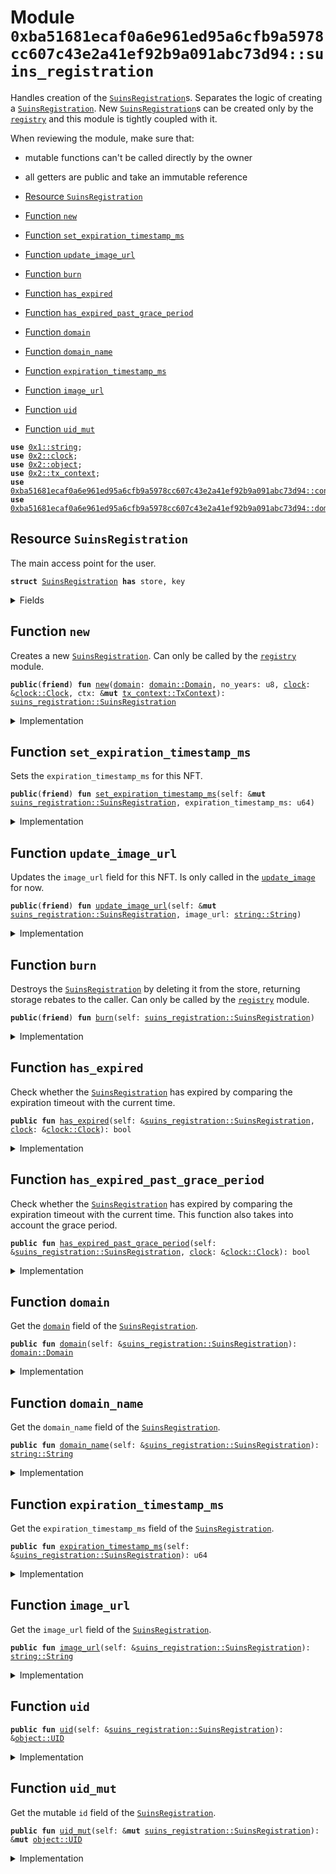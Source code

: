 
<a name="0xba51681ecaf0a6e961ed95a6cfb9a5978cc607c43e2a41ef92b9a091abc73d94_suins_registration"></a>

# Module `0xba51681ecaf0a6e961ed95a6cfb9a5978cc607c43e2a41ef92b9a091abc73d94::suins_registration`

Handles creation of the <code><a href="suins_registration.md#0xba51681ecaf0a6e961ed95a6cfb9a5978cc607c43e2a41ef92b9a091abc73d94_suins_registration_SuinsRegistration">SuinsRegistration</a></code>s. Separates the logic of creating
a <code><a href="suins_registration.md#0xba51681ecaf0a6e961ed95a6cfb9a5978cc607c43e2a41ef92b9a091abc73d94_suins_registration_SuinsRegistration">SuinsRegistration</a></code>. New <code><a href="suins_registration.md#0xba51681ecaf0a6e961ed95a6cfb9a5978cc607c43e2a41ef92b9a091abc73d94_suins_registration_SuinsRegistration">SuinsRegistration</a></code>s can be created only by the
<code><a href="registry.md#0xba51681ecaf0a6e961ed95a6cfb9a5978cc607c43e2a41ef92b9a091abc73d94_registry">registry</a></code> and this module is tightly coupled with it.

When reviewing the module, make sure that:

- mutable functions can't be called directly by the owner
- all getters are public and take an immutable reference


-  [Resource `SuinsRegistration`](#0xba51681ecaf0a6e961ed95a6cfb9a5978cc607c43e2a41ef92b9a091abc73d94_suins_registration_SuinsRegistration)
-  [Function `new`](#0xba51681ecaf0a6e961ed95a6cfb9a5978cc607c43e2a41ef92b9a091abc73d94_suins_registration_new)
-  [Function `set_expiration_timestamp_ms`](#0xba51681ecaf0a6e961ed95a6cfb9a5978cc607c43e2a41ef92b9a091abc73d94_suins_registration_set_expiration_timestamp_ms)
-  [Function `update_image_url`](#0xba51681ecaf0a6e961ed95a6cfb9a5978cc607c43e2a41ef92b9a091abc73d94_suins_registration_update_image_url)
-  [Function `burn`](#0xba51681ecaf0a6e961ed95a6cfb9a5978cc607c43e2a41ef92b9a091abc73d94_suins_registration_burn)
-  [Function `has_expired`](#0xba51681ecaf0a6e961ed95a6cfb9a5978cc607c43e2a41ef92b9a091abc73d94_suins_registration_has_expired)
-  [Function `has_expired_past_grace_period`](#0xba51681ecaf0a6e961ed95a6cfb9a5978cc607c43e2a41ef92b9a091abc73d94_suins_registration_has_expired_past_grace_period)
-  [Function `domain`](#0xba51681ecaf0a6e961ed95a6cfb9a5978cc607c43e2a41ef92b9a091abc73d94_suins_registration_domain)
-  [Function `domain_name`](#0xba51681ecaf0a6e961ed95a6cfb9a5978cc607c43e2a41ef92b9a091abc73d94_suins_registration_domain_name)
-  [Function `expiration_timestamp_ms`](#0xba51681ecaf0a6e961ed95a6cfb9a5978cc607c43e2a41ef92b9a091abc73d94_suins_registration_expiration_timestamp_ms)
-  [Function `image_url`](#0xba51681ecaf0a6e961ed95a6cfb9a5978cc607c43e2a41ef92b9a091abc73d94_suins_registration_image_url)
-  [Function `uid`](#0xba51681ecaf0a6e961ed95a6cfb9a5978cc607c43e2a41ef92b9a091abc73d94_suins_registration_uid)
-  [Function `uid_mut`](#0xba51681ecaf0a6e961ed95a6cfb9a5978cc607c43e2a41ef92b9a091abc73d94_suins_registration_uid_mut)


<pre><code><b>use</b> <a href="dependencies/move-stdlib/string.md#0x1_string">0x1::string</a>;
<b>use</b> <a href="dependencies/sui-framework/clock.md#0x2_clock">0x2::clock</a>;
<b>use</b> <a href="dependencies/sui-framework/object.md#0x2_object">0x2::object</a>;
<b>use</b> <a href="dependencies/sui-framework/tx_context.md#0x2_tx_context">0x2::tx_context</a>;
<b>use</b> <a href="constants.md#0xba51681ecaf0a6e961ed95a6cfb9a5978cc607c43e2a41ef92b9a091abc73d94_constants">0xba51681ecaf0a6e961ed95a6cfb9a5978cc607c43e2a41ef92b9a091abc73d94::constants</a>;
<b>use</b> <a href="domain.md#0xba51681ecaf0a6e961ed95a6cfb9a5978cc607c43e2a41ef92b9a091abc73d94_domain">0xba51681ecaf0a6e961ed95a6cfb9a5978cc607c43e2a41ef92b9a091abc73d94::domain</a>;
</code></pre>



<a name="0xba51681ecaf0a6e961ed95a6cfb9a5978cc607c43e2a41ef92b9a091abc73d94_suins_registration_SuinsRegistration"></a>

## Resource `SuinsRegistration`

The main access point for the user.


<pre><code><b>struct</b> <a href="suins_registration.md#0xba51681ecaf0a6e961ed95a6cfb9a5978cc607c43e2a41ef92b9a091abc73d94_suins_registration_SuinsRegistration">SuinsRegistration</a> <b>has</b> store, key
</code></pre>



<details>
<summary>Fields</summary>


<dl>
<dt>
<code>id: <a href="dependencies/sui-framework/object.md#0x2_object_UID">object::UID</a></code>
</dt>
<dd>

</dd>
<dt>
<code><a href="domain.md#0xba51681ecaf0a6e961ed95a6cfb9a5978cc607c43e2a41ef92b9a091abc73d94_domain">domain</a>: <a href="domain.md#0xba51681ecaf0a6e961ed95a6cfb9a5978cc607c43e2a41ef92b9a091abc73d94_domain_Domain">domain::Domain</a></code>
</dt>
<dd>
 The parsed domain.
</dd>
<dt>
<code>domain_name: <a href="dependencies/move-stdlib/string.md#0x1_string_String">string::String</a></code>
</dt>
<dd>
 The domain name that the NFT is for.
</dd>
<dt>
<code>expiration_timestamp_ms: u64</code>
</dt>
<dd>
 Timestamp in milliseconds when this NFT expires.
</dd>
<dt>
<code>image_url: <a href="dependencies/move-stdlib/string.md#0x1_string_String">string::String</a></code>
</dt>
<dd>
 Short IPFS hash of the image to be displayed for the NFT.
</dd>
</dl>


</details>

<a name="0xba51681ecaf0a6e961ed95a6cfb9a5978cc607c43e2a41ef92b9a091abc73d94_suins_registration_new"></a>

## Function `new`

Creates a new <code><a href="suins_registration.md#0xba51681ecaf0a6e961ed95a6cfb9a5978cc607c43e2a41ef92b9a091abc73d94_suins_registration_SuinsRegistration">SuinsRegistration</a></code>.
Can only be called by the <code><a href="registry.md#0xba51681ecaf0a6e961ed95a6cfb9a5978cc607c43e2a41ef92b9a091abc73d94_registry">registry</a></code> module.


<pre><code><b>public</b>(<b>friend</b>) <b>fun</b> <a href="suins_registration.md#0xba51681ecaf0a6e961ed95a6cfb9a5978cc607c43e2a41ef92b9a091abc73d94_suins_registration_new">new</a>(<a href="domain.md#0xba51681ecaf0a6e961ed95a6cfb9a5978cc607c43e2a41ef92b9a091abc73d94_domain">domain</a>: <a href="domain.md#0xba51681ecaf0a6e961ed95a6cfb9a5978cc607c43e2a41ef92b9a091abc73d94_domain_Domain">domain::Domain</a>, no_years: u8, <a href="dependencies/sui-framework/clock.md#0x2_clock">clock</a>: &<a href="dependencies/sui-framework/clock.md#0x2_clock_Clock">clock::Clock</a>, ctx: &<b>mut</b> <a href="dependencies/sui-framework/tx_context.md#0x2_tx_context_TxContext">tx_context::TxContext</a>): <a href="suins_registration.md#0xba51681ecaf0a6e961ed95a6cfb9a5978cc607c43e2a41ef92b9a091abc73d94_suins_registration_SuinsRegistration">suins_registration::SuinsRegistration</a>
</code></pre>



<details>
<summary>Implementation</summary>


<pre><code><b>public</b>(<a href="dependencies/sui-framework/package.md#0x2_package">package</a>) <b>fun</b> <a href="suins_registration.md#0xba51681ecaf0a6e961ed95a6cfb9a5978cc607c43e2a41ef92b9a091abc73d94_suins_registration_new">new</a>(
    <a href="domain.md#0xba51681ecaf0a6e961ed95a6cfb9a5978cc607c43e2a41ef92b9a091abc73d94_domain">domain</a>: Domain,
    no_years: u8,
    <a href="dependencies/sui-framework/clock.md#0x2_clock">clock</a>: &Clock,
    ctx: &<b>mut</b> TxContext
): <a href="suins_registration.md#0xba51681ecaf0a6e961ed95a6cfb9a5978cc607c43e2a41ef92b9a091abc73d94_suins_registration_SuinsRegistration">SuinsRegistration</a> {
    <a href="suins_registration.md#0xba51681ecaf0a6e961ed95a6cfb9a5978cc607c43e2a41ef92b9a091abc73d94_suins_registration_SuinsRegistration">SuinsRegistration</a> {
        id: <a href="dependencies/sui-framework/object.md#0x2_object_new">object::new</a>(ctx),
        domain_name: <a href="domain.md#0xba51681ecaf0a6e961ed95a6cfb9a5978cc607c43e2a41ef92b9a091abc73d94_domain">domain</a>.to_string(),
        <a href="domain.md#0xba51681ecaf0a6e961ed95a6cfb9a5978cc607c43e2a41ef92b9a091abc73d94_domain">domain</a>,
        expiration_timestamp_ms: timestamp_ms(<a href="dependencies/sui-framework/clock.md#0x2_clock">clock</a>) + ((no_years <b>as</b> u64) * <a href="constants.md#0xba51681ecaf0a6e961ed95a6cfb9a5978cc607c43e2a41ef92b9a091abc73d94_constants_year_ms">constants::year_ms</a>()),
        image_url: <a href="constants.md#0xba51681ecaf0a6e961ed95a6cfb9a5978cc607c43e2a41ef92b9a091abc73d94_constants_default_image">constants::default_image</a>(),
    }
}
</code></pre>



</details>

<a name="0xba51681ecaf0a6e961ed95a6cfb9a5978cc607c43e2a41ef92b9a091abc73d94_suins_registration_set_expiration_timestamp_ms"></a>

## Function `set_expiration_timestamp_ms`

Sets the <code>expiration_timestamp_ms</code> for this NFT.


<pre><code><b>public</b>(<b>friend</b>) <b>fun</b> <a href="suins_registration.md#0xba51681ecaf0a6e961ed95a6cfb9a5978cc607c43e2a41ef92b9a091abc73d94_suins_registration_set_expiration_timestamp_ms">set_expiration_timestamp_ms</a>(self: &<b>mut</b> <a href="suins_registration.md#0xba51681ecaf0a6e961ed95a6cfb9a5978cc607c43e2a41ef92b9a091abc73d94_suins_registration_SuinsRegistration">suins_registration::SuinsRegistration</a>, expiration_timestamp_ms: u64)
</code></pre>



<details>
<summary>Implementation</summary>


<pre><code><b>public</b>(<a href="dependencies/sui-framework/package.md#0x2_package">package</a>) <b>fun</b> <a href="suins_registration.md#0xba51681ecaf0a6e961ed95a6cfb9a5978cc607c43e2a41ef92b9a091abc73d94_suins_registration_set_expiration_timestamp_ms">set_expiration_timestamp_ms</a>(self: &<b>mut</b> <a href="suins_registration.md#0xba51681ecaf0a6e961ed95a6cfb9a5978cc607c43e2a41ef92b9a091abc73d94_suins_registration_SuinsRegistration">SuinsRegistration</a>, expiration_timestamp_ms: u64) {
    self.expiration_timestamp_ms = expiration_timestamp_ms;
}
</code></pre>



</details>

<a name="0xba51681ecaf0a6e961ed95a6cfb9a5978cc607c43e2a41ef92b9a091abc73d94_suins_registration_update_image_url"></a>

## Function `update_image_url`

Updates the <code>image_url</code> field for this NFT. Is only called in the <code><a href="update_image.md#0xba51681ecaf0a6e961ed95a6cfb9a5978cc607c43e2a41ef92b9a091abc73d94_update_image">update_image</a></code> for now.


<pre><code><b>public</b>(<b>friend</b>) <b>fun</b> <a href="suins_registration.md#0xba51681ecaf0a6e961ed95a6cfb9a5978cc607c43e2a41ef92b9a091abc73d94_suins_registration_update_image_url">update_image_url</a>(self: &<b>mut</b> <a href="suins_registration.md#0xba51681ecaf0a6e961ed95a6cfb9a5978cc607c43e2a41ef92b9a091abc73d94_suins_registration_SuinsRegistration">suins_registration::SuinsRegistration</a>, image_url: <a href="dependencies/move-stdlib/string.md#0x1_string_String">string::String</a>)
</code></pre>



<details>
<summary>Implementation</summary>


<pre><code><b>public</b>(<a href="dependencies/sui-framework/package.md#0x2_package">package</a>) <b>fun</b> <a href="suins_registration.md#0xba51681ecaf0a6e961ed95a6cfb9a5978cc607c43e2a41ef92b9a091abc73d94_suins_registration_update_image_url">update_image_url</a>(self: &<b>mut</b> <a href="suins_registration.md#0xba51681ecaf0a6e961ed95a6cfb9a5978cc607c43e2a41ef92b9a091abc73d94_suins_registration_SuinsRegistration">SuinsRegistration</a>, image_url: String) {
    self.image_url = image_url;
}
</code></pre>



</details>

<a name="0xba51681ecaf0a6e961ed95a6cfb9a5978cc607c43e2a41ef92b9a091abc73d94_suins_registration_burn"></a>

## Function `burn`

Destroys the <code><a href="suins_registration.md#0xba51681ecaf0a6e961ed95a6cfb9a5978cc607c43e2a41ef92b9a091abc73d94_suins_registration_SuinsRegistration">SuinsRegistration</a></code> by deleting it from the store, returning
storage rebates to the caller.
Can only be called by the <code><a href="registry.md#0xba51681ecaf0a6e961ed95a6cfb9a5978cc607c43e2a41ef92b9a091abc73d94_registry">registry</a></code> module.


<pre><code><b>public</b>(<b>friend</b>) <b>fun</b> <a href="suins_registration.md#0xba51681ecaf0a6e961ed95a6cfb9a5978cc607c43e2a41ef92b9a091abc73d94_suins_registration_burn">burn</a>(self: <a href="suins_registration.md#0xba51681ecaf0a6e961ed95a6cfb9a5978cc607c43e2a41ef92b9a091abc73d94_suins_registration_SuinsRegistration">suins_registration::SuinsRegistration</a>)
</code></pre>



<details>
<summary>Implementation</summary>


<pre><code><b>public</b>(<a href="dependencies/sui-framework/package.md#0x2_package">package</a>) <b>fun</b> <a href="suins_registration.md#0xba51681ecaf0a6e961ed95a6cfb9a5978cc607c43e2a41ef92b9a091abc73d94_suins_registration_burn">burn</a>(self: <a href="suins_registration.md#0xba51681ecaf0a6e961ed95a6cfb9a5978cc607c43e2a41ef92b9a091abc73d94_suins_registration_SuinsRegistration">SuinsRegistration</a>) {
    <b>let</b> <a href="suins_registration.md#0xba51681ecaf0a6e961ed95a6cfb9a5978cc607c43e2a41ef92b9a091abc73d94_suins_registration_SuinsRegistration">SuinsRegistration</a> {
        id,
        image_url: _,
        <a href="domain.md#0xba51681ecaf0a6e961ed95a6cfb9a5978cc607c43e2a41ef92b9a091abc73d94_domain">domain</a>: _,
        domain_name: _,
        expiration_timestamp_ms: _
    } = self;

    id.delete();
}
</code></pre>



</details>

<a name="0xba51681ecaf0a6e961ed95a6cfb9a5978cc607c43e2a41ef92b9a091abc73d94_suins_registration_has_expired"></a>

## Function `has_expired`

Check whether the <code><a href="suins_registration.md#0xba51681ecaf0a6e961ed95a6cfb9a5978cc607c43e2a41ef92b9a091abc73d94_suins_registration_SuinsRegistration">SuinsRegistration</a></code> has expired by comparing the
expiration timeout with the current time.


<pre><code><b>public</b> <b>fun</b> <a href="suins_registration.md#0xba51681ecaf0a6e961ed95a6cfb9a5978cc607c43e2a41ef92b9a091abc73d94_suins_registration_has_expired">has_expired</a>(self: &<a href="suins_registration.md#0xba51681ecaf0a6e961ed95a6cfb9a5978cc607c43e2a41ef92b9a091abc73d94_suins_registration_SuinsRegistration">suins_registration::SuinsRegistration</a>, <a href="dependencies/sui-framework/clock.md#0x2_clock">clock</a>: &<a href="dependencies/sui-framework/clock.md#0x2_clock_Clock">clock::Clock</a>): bool
</code></pre>



<details>
<summary>Implementation</summary>


<pre><code><b>public</b> <b>fun</b> <a href="suins_registration.md#0xba51681ecaf0a6e961ed95a6cfb9a5978cc607c43e2a41ef92b9a091abc73d94_suins_registration_has_expired">has_expired</a>(self: &<a href="suins_registration.md#0xba51681ecaf0a6e961ed95a6cfb9a5978cc607c43e2a41ef92b9a091abc73d94_suins_registration_SuinsRegistration">SuinsRegistration</a>, <a href="dependencies/sui-framework/clock.md#0x2_clock">clock</a>: &Clock): bool {
    self.<a href="suins_registration.md#0xba51681ecaf0a6e961ed95a6cfb9a5978cc607c43e2a41ef92b9a091abc73d94_suins_registration_expiration_timestamp_ms">expiration_timestamp_ms</a> &lt; timestamp_ms(<a href="dependencies/sui-framework/clock.md#0x2_clock">clock</a>)
}
</code></pre>



</details>

<a name="0xba51681ecaf0a6e961ed95a6cfb9a5978cc607c43e2a41ef92b9a091abc73d94_suins_registration_has_expired_past_grace_period"></a>

## Function `has_expired_past_grace_period`

Check whether the <code><a href="suins_registration.md#0xba51681ecaf0a6e961ed95a6cfb9a5978cc607c43e2a41ef92b9a091abc73d94_suins_registration_SuinsRegistration">SuinsRegistration</a></code> has expired by comparing the
expiration timeout with the current time. This function also takes into
account the grace period.


<pre><code><b>public</b> <b>fun</b> <a href="suins_registration.md#0xba51681ecaf0a6e961ed95a6cfb9a5978cc607c43e2a41ef92b9a091abc73d94_suins_registration_has_expired_past_grace_period">has_expired_past_grace_period</a>(self: &<a href="suins_registration.md#0xba51681ecaf0a6e961ed95a6cfb9a5978cc607c43e2a41ef92b9a091abc73d94_suins_registration_SuinsRegistration">suins_registration::SuinsRegistration</a>, <a href="dependencies/sui-framework/clock.md#0x2_clock">clock</a>: &<a href="dependencies/sui-framework/clock.md#0x2_clock_Clock">clock::Clock</a>): bool
</code></pre>



<details>
<summary>Implementation</summary>


<pre><code><b>public</b> <b>fun</b> <a href="suins_registration.md#0xba51681ecaf0a6e961ed95a6cfb9a5978cc607c43e2a41ef92b9a091abc73d94_suins_registration_has_expired_past_grace_period">has_expired_past_grace_period</a>(self: &<a href="suins_registration.md#0xba51681ecaf0a6e961ed95a6cfb9a5978cc607c43e2a41ef92b9a091abc73d94_suins_registration_SuinsRegistration">SuinsRegistration</a>, <a href="dependencies/sui-framework/clock.md#0x2_clock">clock</a>: &Clock): bool {
    (self.expiration_timestamp_ms + <a href="constants.md#0xba51681ecaf0a6e961ed95a6cfb9a5978cc607c43e2a41ef92b9a091abc73d94_constants_grace_period_ms">constants::grace_period_ms</a>()) &lt; timestamp_ms(<a href="dependencies/sui-framework/clock.md#0x2_clock">clock</a>)
}
</code></pre>



</details>

<a name="0xba51681ecaf0a6e961ed95a6cfb9a5978cc607c43e2a41ef92b9a091abc73d94_suins_registration_domain"></a>

## Function `domain`

Get the <code><a href="domain.md#0xba51681ecaf0a6e961ed95a6cfb9a5978cc607c43e2a41ef92b9a091abc73d94_domain">domain</a></code> field of the <code><a href="suins_registration.md#0xba51681ecaf0a6e961ed95a6cfb9a5978cc607c43e2a41ef92b9a091abc73d94_suins_registration_SuinsRegistration">SuinsRegistration</a></code>.


<pre><code><b>public</b> <b>fun</b> <a href="domain.md#0xba51681ecaf0a6e961ed95a6cfb9a5978cc607c43e2a41ef92b9a091abc73d94_domain">domain</a>(self: &<a href="suins_registration.md#0xba51681ecaf0a6e961ed95a6cfb9a5978cc607c43e2a41ef92b9a091abc73d94_suins_registration_SuinsRegistration">suins_registration::SuinsRegistration</a>): <a href="domain.md#0xba51681ecaf0a6e961ed95a6cfb9a5978cc607c43e2a41ef92b9a091abc73d94_domain_Domain">domain::Domain</a>
</code></pre>



<details>
<summary>Implementation</summary>


<pre><code><b>public</b> <b>fun</b> <a href="domain.md#0xba51681ecaf0a6e961ed95a6cfb9a5978cc607c43e2a41ef92b9a091abc73d94_domain">domain</a>(self: &<a href="suins_registration.md#0xba51681ecaf0a6e961ed95a6cfb9a5978cc607c43e2a41ef92b9a091abc73d94_suins_registration_SuinsRegistration">SuinsRegistration</a>): Domain { self.<a href="domain.md#0xba51681ecaf0a6e961ed95a6cfb9a5978cc607c43e2a41ef92b9a091abc73d94_domain">domain</a> }
</code></pre>



</details>

<a name="0xba51681ecaf0a6e961ed95a6cfb9a5978cc607c43e2a41ef92b9a091abc73d94_suins_registration_domain_name"></a>

## Function `domain_name`

Get the <code>domain_name</code> field of the <code><a href="suins_registration.md#0xba51681ecaf0a6e961ed95a6cfb9a5978cc607c43e2a41ef92b9a091abc73d94_suins_registration_SuinsRegistration">SuinsRegistration</a></code>.


<pre><code><b>public</b> <b>fun</b> <a href="suins_registration.md#0xba51681ecaf0a6e961ed95a6cfb9a5978cc607c43e2a41ef92b9a091abc73d94_suins_registration_domain_name">domain_name</a>(self: &<a href="suins_registration.md#0xba51681ecaf0a6e961ed95a6cfb9a5978cc607c43e2a41ef92b9a091abc73d94_suins_registration_SuinsRegistration">suins_registration::SuinsRegistration</a>): <a href="dependencies/move-stdlib/string.md#0x1_string_String">string::String</a>
</code></pre>



<details>
<summary>Implementation</summary>


<pre><code><b>public</b> <b>fun</b> <a href="suins_registration.md#0xba51681ecaf0a6e961ed95a6cfb9a5978cc607c43e2a41ef92b9a091abc73d94_suins_registration_domain_name">domain_name</a>(self: &<a href="suins_registration.md#0xba51681ecaf0a6e961ed95a6cfb9a5978cc607c43e2a41ef92b9a091abc73d94_suins_registration_SuinsRegistration">SuinsRegistration</a>): String { self.domain_name }
</code></pre>



</details>

<a name="0xba51681ecaf0a6e961ed95a6cfb9a5978cc607c43e2a41ef92b9a091abc73d94_suins_registration_expiration_timestamp_ms"></a>

## Function `expiration_timestamp_ms`

Get the <code>expiration_timestamp_ms</code> field of the <code><a href="suins_registration.md#0xba51681ecaf0a6e961ed95a6cfb9a5978cc607c43e2a41ef92b9a091abc73d94_suins_registration_SuinsRegistration">SuinsRegistration</a></code>.


<pre><code><b>public</b> <b>fun</b> <a href="suins_registration.md#0xba51681ecaf0a6e961ed95a6cfb9a5978cc607c43e2a41ef92b9a091abc73d94_suins_registration_expiration_timestamp_ms">expiration_timestamp_ms</a>(self: &<a href="suins_registration.md#0xba51681ecaf0a6e961ed95a6cfb9a5978cc607c43e2a41ef92b9a091abc73d94_suins_registration_SuinsRegistration">suins_registration::SuinsRegistration</a>): u64
</code></pre>



<details>
<summary>Implementation</summary>


<pre><code><b>public</b> <b>fun</b> <a href="suins_registration.md#0xba51681ecaf0a6e961ed95a6cfb9a5978cc607c43e2a41ef92b9a091abc73d94_suins_registration_expiration_timestamp_ms">expiration_timestamp_ms</a>(self: &<a href="suins_registration.md#0xba51681ecaf0a6e961ed95a6cfb9a5978cc607c43e2a41ef92b9a091abc73d94_suins_registration_SuinsRegistration">SuinsRegistration</a>): u64 { self.expiration_timestamp_ms }
</code></pre>



</details>

<a name="0xba51681ecaf0a6e961ed95a6cfb9a5978cc607c43e2a41ef92b9a091abc73d94_suins_registration_image_url"></a>

## Function `image_url`

Get the <code>image_url</code> field of the <code><a href="suins_registration.md#0xba51681ecaf0a6e961ed95a6cfb9a5978cc607c43e2a41ef92b9a091abc73d94_suins_registration_SuinsRegistration">SuinsRegistration</a></code>.


<pre><code><b>public</b> <b>fun</b> <a href="suins_registration.md#0xba51681ecaf0a6e961ed95a6cfb9a5978cc607c43e2a41ef92b9a091abc73d94_suins_registration_image_url">image_url</a>(self: &<a href="suins_registration.md#0xba51681ecaf0a6e961ed95a6cfb9a5978cc607c43e2a41ef92b9a091abc73d94_suins_registration_SuinsRegistration">suins_registration::SuinsRegistration</a>): <a href="dependencies/move-stdlib/string.md#0x1_string_String">string::String</a>
</code></pre>



<details>
<summary>Implementation</summary>


<pre><code><b>public</b> <b>fun</b> <a href="suins_registration.md#0xba51681ecaf0a6e961ed95a6cfb9a5978cc607c43e2a41ef92b9a091abc73d94_suins_registration_image_url">image_url</a>(self: &<a href="suins_registration.md#0xba51681ecaf0a6e961ed95a6cfb9a5978cc607c43e2a41ef92b9a091abc73d94_suins_registration_SuinsRegistration">SuinsRegistration</a>): String { self.image_url }
</code></pre>



</details>

<a name="0xba51681ecaf0a6e961ed95a6cfb9a5978cc607c43e2a41ef92b9a091abc73d94_suins_registration_uid"></a>

## Function `uid`



<pre><code><b>public</b> <b>fun</b> <a href="suins_registration.md#0xba51681ecaf0a6e961ed95a6cfb9a5978cc607c43e2a41ef92b9a091abc73d94_suins_registration_uid">uid</a>(self: &<a href="suins_registration.md#0xba51681ecaf0a6e961ed95a6cfb9a5978cc607c43e2a41ef92b9a091abc73d94_suins_registration_SuinsRegistration">suins_registration::SuinsRegistration</a>): &<a href="dependencies/sui-framework/object.md#0x2_object_UID">object::UID</a>
</code></pre>



<details>
<summary>Implementation</summary>


<pre><code><b>public</b> <b>fun</b> <a href="suins_registration.md#0xba51681ecaf0a6e961ed95a6cfb9a5978cc607c43e2a41ef92b9a091abc73d94_suins_registration_uid">uid</a>(self: &<a href="suins_registration.md#0xba51681ecaf0a6e961ed95a6cfb9a5978cc607c43e2a41ef92b9a091abc73d94_suins_registration_SuinsRegistration">SuinsRegistration</a>): &UID { &self.id }
</code></pre>



</details>

<a name="0xba51681ecaf0a6e961ed95a6cfb9a5978cc607c43e2a41ef92b9a091abc73d94_suins_registration_uid_mut"></a>

## Function `uid_mut`

Get the mutable <code>id</code> field of the <code><a href="suins_registration.md#0xba51681ecaf0a6e961ed95a6cfb9a5978cc607c43e2a41ef92b9a091abc73d94_suins_registration_SuinsRegistration">SuinsRegistration</a></code>.


<pre><code><b>public</b> <b>fun</b> <a href="suins_registration.md#0xba51681ecaf0a6e961ed95a6cfb9a5978cc607c43e2a41ef92b9a091abc73d94_suins_registration_uid_mut">uid_mut</a>(self: &<b>mut</b> <a href="suins_registration.md#0xba51681ecaf0a6e961ed95a6cfb9a5978cc607c43e2a41ef92b9a091abc73d94_suins_registration_SuinsRegistration">suins_registration::SuinsRegistration</a>): &<b>mut</b> <a href="dependencies/sui-framework/object.md#0x2_object_UID">object::UID</a>
</code></pre>



<details>
<summary>Implementation</summary>


<pre><code><b>public</b> <b>fun</b> <a href="suins_registration.md#0xba51681ecaf0a6e961ed95a6cfb9a5978cc607c43e2a41ef92b9a091abc73d94_suins_registration_uid_mut">uid_mut</a>(self: &<b>mut</b> <a href="suins_registration.md#0xba51681ecaf0a6e961ed95a6cfb9a5978cc607c43e2a41ef92b9a091abc73d94_suins_registration_SuinsRegistration">SuinsRegistration</a>): &<b>mut</b> UID { &<b>mut</b> self.id }
</code></pre>



</details>
